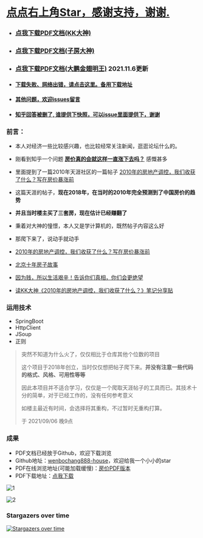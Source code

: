 # **<a href = "#">点点右上角Star，感谢支持，谢谢.</a>**
- ### **<a href = "https://github.com/wenbochang888/house/raw/final/house.pdf">点我下载PDF文档(KK大神)</a>**
- ### **<a href = "https://github.com/wenbochang888/house/raw/final/house2.pdf">点我下载PDF文档(子房大神)</a>**
- ### **<a href = "https://github.com/wenbochang888/house/raw/final/house3.pdf">点我下载PDF文档(大鹏金翅明王)</a> 2021.11.6更新**
- #### **<a href = "https://bobo-person.feishu.cn/docx/Tw8ldmpRwo34gAxQDqhcfOFanYd">下载失败、网络出错，请点击这里。备用下载地址</a>**
- #### **<a href = "https://github.com/wenbochang888/house/issues">其他问题，欢迎issues留言</a>**
- #### **<a href = "https://www.zhihu.com/question/284939230/answer/483437087">知乎回答被删了, 谁提供下快照，可以issue里面提供下，谢谢</a>**
 
### **前言：**

- 本人对经济一些比较感兴趣，也比较经常关注新闻，逛逛论坛什么的。

- 刚看到知乎一个问题 <a href = "https://www.zhihu.com/question/284939230/answer/449853894"> **房价真的会就这样一直涨下去吗？**</a>  感慨甚多
- 里面提到了一篇2010年天涯社区的一篇帖子  <a href = "https://bbs.tianya.cn/m/post-house-252774-1.shtml">2010年的房地产调控，我们收获了什么？写在房价暴涨前</a>
- 这篇天涯的帖子，**现在2018年，在当时的2010年完全预测到了中国房价的趋势**
- **并且当时楼主买了三套房，现在估计已经赚翻了**
- 秉着对大神的憧憬，本人又是学计算机的，既然帖子内容这么好
- 那爬下来了，说动手就动手
- <a href = "http://bbs.tianya.cn/post-house-252774-1.shtml">2010年的房地产调控，我们收获了什么？写在房价暴涨前</a>
- <a href = "http://bbs.tianya.cn/post-house-447880-1.shtml">北京十年房子故事</a>
- <a href = "https://yidukf.com/read_130150_8069.html">因为贱，所以生活艰辛！告诉你们真相，你们会更绝望
  </a>
- <a href = "http://bbs.tianya.cn/post-house-782707-1.shtml">读KK大神《2010年的房地产调控，我们收获了什么？》笔记分享贴
  </a>



### 运用技术

- SpringBoot
- HttpClient
- JSoup
- 正则

> 突然不知道为什么火了，仅仅相比于仓库其他个位数的项目
> 
> 这个项目于2018年创立，当时仅仅想把帖子爬下来。**并没有注意一些代码的格式、风格、可用性等等**
> 
> 因此本项目并不适合学习，仅仅是一个爬取天涯帖子的工具而已。其技术十分的简单，对于已经工作的，没有任何参考意义
> 
> 如楼主最近有时间，会选择将其重构，不过暂时无重构打算。
> 
> 于 2021/09/06 晚9点 

### 成果

- PDF文档已经放于Github，欢迎下载浏览
- Github地址：<a href = "https://github.com/wenbochang888/house">wenbochang888-house</a>，欢迎给我一个小小的star
- PDF在线浏览地址(可能加载缓慢)：<a href = "https://github.com/wenbochang888/house/blob/master/house.pdf">房价PDF版本</a>
- PDF下载地址：<a href = "https://github.com/wenbochang888/house/raw/master/house.pdf">点我下载</a>

![1](https://github.com/wenbochang888/house/blob/master/src/img/1.png)

![2](https://github.com/wenbochang888/house/blob/master/src/img/2.jpg)


### Stargazers over time

[![Stargazers over time](https://starchart.cc/wenbochang888/house.svg)](https://starchart.cc/wenbochang888/house)

